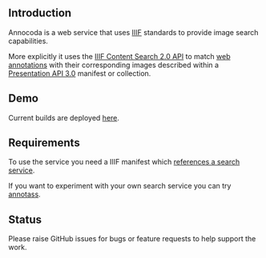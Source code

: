 
## Introduction

Annocoda is a web service that uses [IIIF](https://iiif.io/) standards to provide image search capabilities. 

More explicitly it uses the [IIIF Content Search 2.0 API](https://iiif.io/api/search/2.0/) to match [web annotations](https://www.w3.org/TR/annotation-model/) with their corresponding images described within a [Presentation API 3.0](https://iiif.io/api/presentation/3.0/) manifest or collection.

## Demo

Current builds are deployed [here](https://annocoda.onrender.com/).

## Requirements

To use the service you need a IIIF manifest which [references a search service](https://iiif.io/api/search/2.0/#3-declaring-services). 

If you want to experiment with your own search service you can try [annotass](https://github.com/jptmoore/annotass).

## Status

Please raise GitHub issues for bugs or feature requests to help support the work.